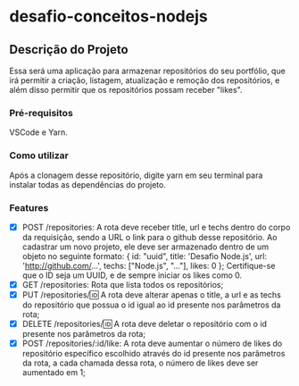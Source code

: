 # desafio-conceitos-nodejs
## Descrição do Projeto
<p align="left">Essa será uma aplicação para armazenar repositórios do seu portfólio, que irá permitir a criação, listagem, atualização e remoção dos repositórios, e além disso permitir que os repositórios possam receber "likes".</p>

### Pré-requisitos
VSCode e Yarn.

### Como utilizar 
Após a clonagem desse repositório, digite yarn em seu terminal para instalar todas as dependências do projeto. 

### Features
- [x] POST /repositories: A rota deve receber title, url e techs dentro do corpo da requisição, sendo a URL o link para o github desse repositório. Ao cadastrar um novo projeto, ele deve ser armazenado dentro de um objeto no seguinte formato: { id: "uuid", title: 'Desafio Node.js', url: 'http://github.com/...', techs: ["Node.js", "..."], likes: 0 }; Certifique-se que o ID seja um UUID, e de sempre iniciar os likes como 0.
- [x] GET /repositories: Rota que lista todos os repositórios;
- [x] PUT /repositories/:id: A rota deve alterar apenas o title, a url e as techs do repositório que possua o id igual ao id presente nos parâmetros da rota;
- [x] DELETE /repositories/:id: A rota deve deletar o repositório com o id presente nos parâmetros da rota;
- [x] POST /repositories/:id/like: A rota deve aumentar o número de likes do repositório específico escolhido através do id presente nos parâmetros da rota, a cada chamada dessa rota, o número de likes deve ser aumentado em 1;

